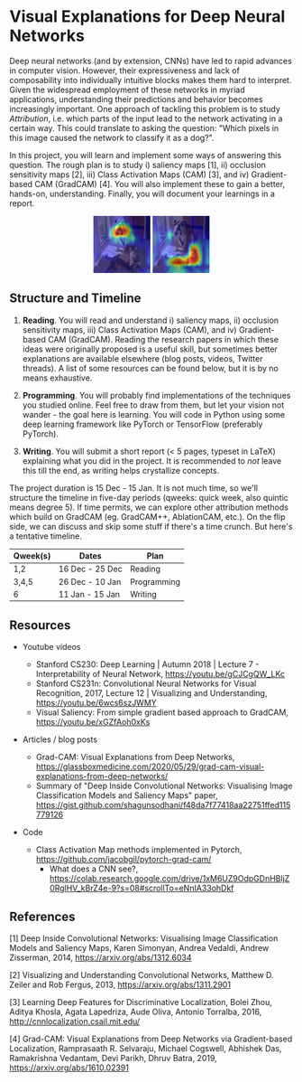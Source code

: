 # Visual Explanations for Deep Neural Networks

Deep neural networks (and by extension, CNNs) have led to rapid advances in computer vision. 
However, their expressiveness and lack of composability into individually intuitive blocks makes them hard to interpret.  
Given the widespread employment of these networks in myriad applications, understanding their predictions and behavior becomes increasingly important. 
One approach of tackling this problem is to study *Attribution*, i.e. which parts of the input lead to the network activating in a certain way.
This could translate to asking the question: "Which pixels in this image caused the network to classify it as a dog?".

In this project, you will learn and implement some ways of answering this question. 
The rough plan is to study i) saliency maps [1], ii) occlusion sensitivity maps [2], iii) Class Activation Maps (CAM) [3], and iv) Gradient-based CAM (GradCAM) [4].
You will also implement these to gain a better, hands-on, understanding. Finally, you will document your learnings in a report. 

<p align="middle">
	<img src="figs/dog.jpg" width="20%">	
	<img src="figs/cat.jpg" width="20%">
</p>

## Structure and Timeline

1. **Reading**. 
You will read and understand i) saliency maps, ii) occlusion sensitivity maps, iii) Class Activation Maps (CAM), and iv) Gradient-based CAM (GradCAM).
Reading the research papers in which these ideas were originally proposed is a useful skill, but sometimes better explanations are available elsewhere
(blog posts, videos, Twitter threads). A list of some resources can be found below, but it is by no means exhaustive.   

2. **Programming**.
You will probably find implementations of the techniques you studied online. Feel free to draw from them, but let your vision not wander - the goal here is learning. 
You will code in Python using some deep learning framework like PyTorch or TensorFlow (preferably PyTorch). 


3. **Writing**.
You will submit a short report (< 5 pages, typeset in LaTeX) explaining what you did in the project. 
It is recommended to *not* leave this till the end, as writing helps crystallize concepts.


The project duration is 15 Dec - 15 Jan. 
It is not much time, so we'll structure the timeline in five-day periods (qweeks: quick week, also quintic means degree 5).
If time permits, we can explore other attribution methods which build on GradCAM (eg. GradCAM++, AblationCAM, etc.). 
On the flip side, we can discuss and skip some stuff if there's a time crunch. But here's a tentative timeline.

| Qweek(s)  | Dates   			| Plan 	 		|
| ----------| ----------------- | -------------	|
| 1,2 		| 16 Dec - 25 Dec 	| Reading		|
| 3,4,5 	| 26 Dec - 10 Jan 	| Programming	|
| 6 		| 11 Jan - 15 Jan	| Writing		| 

## Resources

- Youtube videos
	- Stanford CS230: Deep Learning | Autumn 2018 | Lecture 7 - Interpretability of Neural Network, https://youtu.be/gCJCgQW_LKc 
	- Stanford CS231n: Convolutional Neural Networks for Visual Recognition, 2017, Lecture 12 | Visualizing and Understanding, https://youtu.be/6wcs6szJWMY
	- Visual Saliency: From simple gradient based approach to GradCAM, https://youtu.be/xGZfAoh0xKs 

- Articles / blog posts
	- Grad-CAM: Visual Explanations from Deep Networks, https://glassboxmedicine.com/2020/05/29/grad-cam-visual-explanations-from-deep-networks/  
	- Summary of "Deep Inside Convolutional Networks: Visualising Image Classification Models and Saliency Maps" paper, https://gist.github.com/shagunsodhani/f48da7f77418aa22751ffed115779126 

- Code
	- Class Activation Map methods implemented in Pytorch, https://github.com/jacobgil/pytorch-grad-cam/
        - What does a CNN see?, https://colab.research.google.com/drive/1xM6UZ9OdpGDnHBljZ0RglHV_kBrZ4e-9?s=08#scrollTo=eNnIA33ohDkf

## References

[1] Deep Inside Convolutional Networks: Visualising Image Classification Models and Saliency Maps, Karen Simonyan, Andrea Vedaldi, Andrew Zisserman, 2014, https://arxiv.org/abs/1312.6034

[2] Visualizing and Understanding Convolutional Networks, Matthew D. Zeiler and Rob Fergus, 2013, https://arxiv.org/abs/1311.2901 

[3] Learning Deep Features for Discriminative Localization, Bolei Zhou, Aditya Khosla, Agata Lapedriza, Aude Oliva, Antonio Torralba, 2016, http://cnnlocalization.csail.mit.edu/

[4] Grad-CAM: Visual Explanations from Deep Networks via Gradient-based Localization, Ramprasaath R. Selvaraju, Michael Cogswell, Abhishek Das, Ramakrishna Vedantam, Devi Parikh, Dhruv Batra, 2019, https://arxiv.org/abs/1610.02391 

